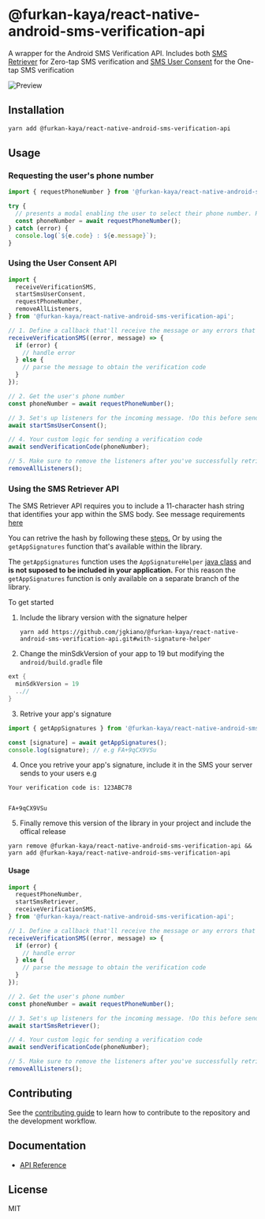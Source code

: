 # @furkan-kaya/react-native-android-sms-verification-api

A wrapper for the Android SMS Verification API. Includes both [SMS Retriever](https://developers.google.com/identity/sms-retriever/overview) for Zero-tap SMS verification and [SMS User Consent](https://developers.google.com/identity/sms-retriever/user-consent/overview) for the One-tap SMS verification

![Preview](https://user-images.githubusercontent.com/9453250/107610908-ccdc3100-6c53-11eb-90b8-2cd2148f9a25.png)

## Installation

```sh
yarn add @furkan-kaya/react-native-android-sms-verification-api
```

## Usage

### Requesting the user's phone number

```js
import { requestPhoneNumber } from '@furkan-kaya/react-native-android-sms-verification-api';

try {
  // presents a modal enabling the user to select their phone number. Requires a physical device, it won't work on an emulator
  const phoneNumber = await requestPhoneNumber();
} catch (error) {
  console.log(`${e.code} : ${e.message}`);
}
```

### Using the User Consent API

```js
import {
  receiveVerificationSMS,
  startSmsUserConsent,
  requestPhoneNumber,
  removeAllListeners,
} from '@furkan-kaya/react-native-android-sms-verification-api';

// 1. Define a callback that'll receive the message or any errors that occurs
receiveVerificationSMS((error, message) => {
  if (error) {
    // handle error
  } else {
    // parse the message to obtain the verification code
  }
});

// 2. Get the user's phone number
const phoneNumber = await requestPhoneNumber();

// 3. Set's up listeners for the incoming message. !Do this before sending the sms!
await startSmsUserConsent();

// 4. Your custom logic for sending a verification code
await sendVerificationCode(phoneNumber);

// 5. Make sure to remove the listeners after you've successfully retrieved the verification code
removeAllListeners();
```

### Using the SMS Retriever API

The SMS Retriever API requires you to include a 11-character hash string that identifies your app within the SMS body. See message requirements [here](https://developers.google.com/identity/sms-retriever/verify#1_construct_a_verification_message)

You can retrive the hash by following these [steps.](https://developers.google.com/identity/sms-retriever/verify#computing_your_apps_hash_string) Or by using the `getAppSignatures` function that's available within the library.

The `getAppSignatures` function uses the `AppSignatureHelper` [java class](https://github.com/googlearchive/android-credentials/blob/master/sms-verification/android/app/src/main/java/com/google/samples/smartlock/sms_verify/AppSignatureHelper.java) and **is not suposed to be included in your application.** For this reason the `getAppSignatures` function is only available on a separate branch of the library.

To get started

1. Include the library version with the signature helper

   `yarn add https://github.com/jgkiano/@furkan-kaya/react-native-android-sms-verification-api.git#with-signature-helper`

2. Change the minSdkVersion of your app to 19 but modifying the `android/build.gradle` file

```gradle
ext {
  minSdkVersion = 19
  ..//
}
```

3. Retrive your app's signature

```js
import { getAppSignatures } from '@furkan-kaya/react-native-android-sms-verification-api';

const [signature] = await getAppSignatures();
console.log(signature); // e.g FA+9qCX9VSu
```

4. Once you retrive your app's signature, include it in the SMS your server sends to your users e.g

```
Your verification code is: 123ABC78


FA+9qCX9VSu
```

5. Finally remove this version of the library in your project and include the offical release

`yarn remove @furkan-kaya/react-native-android-sms-verification-api && yarn add @furkan-kaya/react-native-android-sms-verification-api`

#### Usage

```js
import {
  requestPhoneNumber,
  startSmsRetriever,
  receiveVerificationSMS,
} from '@furkan-kaya/react-native-android-sms-verification-api';

// 1. Define a callback that'll receive the message or any errors that occurs
receiveVerificationSMS((error, message) => {
  if (error) {
    // handle error
  } else {
    // parse the message to obtain the verification code
  }
});

// 2. Get the user's phone number
const phoneNumber = await requestPhoneNumber();

// 3. Set's up listeners for the incoming message. !Do this before sending the sms!
await startSmsRetriever();

// 4. Your custom logic for sending a verification code
await sendVerificationCode(phoneNumber);

// 5. Make sure to remove the listeners after you've successfully retrieved the verification code
removeAllListeners();
```

## Contributing

See the [contributing guide](CONTRIBUTING.md) to learn how to contribute to the repository and the development workflow.

## Documentation

- [API Reference](https://jgkiano.github.io/@furkan-kaya/react-native-android-sms-verification-api/)

## License

MIT
